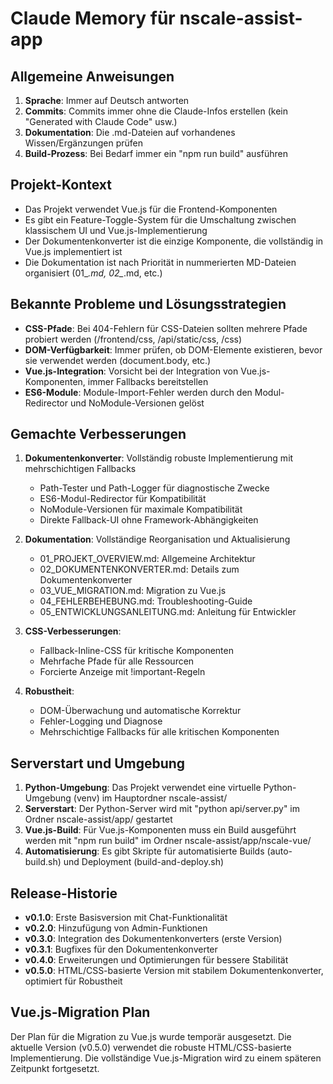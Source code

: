 # Claude Memory für nscale-assist-app

## Allgemeine Anweisungen

1. **Sprache**: Immer auf Deutsch antworten
2. **Commits**: Commits immer ohne die Claude-Infos erstellen (kein "Generated with Claude Code" usw.)
3. **Dokumentation**: Die .md-Dateien auf vorhandenes Wissen/Ergänzungen prüfen
4. **Build-Prozess**: Bei Bedarf immer ein "npm run build" ausführen

## Projekt-Kontext

- Das Projekt verwendet Vue.js für die Frontend-Komponenten
- Es gibt ein Feature-Toggle-System für die Umschaltung zwischen klassischem UI und Vue.js-Implementierung
- Der Dokumentenkonverter ist die einzige Komponente, die vollständig in Vue.js implementiert ist
- Die Dokumentation ist nach Priorität in nummerierten MD-Dateien organisiert (01_*.md, 02_*.md, etc.)

## Bekannte Probleme und Lösungsstrategien

- **CSS-Pfade**: Bei 404-Fehlern für CSS-Dateien sollten mehrere Pfade probiert werden (/frontend/css, /api/static/css, /css)
- **DOM-Verfügbarkeit**: Immer prüfen, ob DOM-Elemente existieren, bevor sie verwendet werden (document.body, etc.)
- **Vue.js-Integration**: Vorsicht bei der Integration von Vue.js-Komponenten, immer Fallbacks bereitstellen
- **ES6-Module**: Module-Import-Fehler werden durch den Modul-Redirector und NoModule-Versionen gelöst

## Gemachte Verbesserungen

1. **Dokumentenkonverter**: Vollständig robuste Implementierung mit mehrschichtigen Fallbacks
   - Path-Tester und Path-Logger für diagnostische Zwecke
   - ES6-Modul-Redirector für Kompatibilität
   - NoModule-Versionen für maximale Kompatibilität
   - Direkte Fallback-UI ohne Framework-Abhängigkeiten

2. **Dokumentation**: Vollständige Reorganisation und Aktualisierung
   - 01_PROJEKT_OVERVIEW.md: Allgemeine Architektur
   - 02_DOKUMENTENKONVERTER.md: Details zum Dokumentenkonverter
   - 03_VUE_MIGRATION.md: Migration zu Vue.js
   - 04_FEHLERBEHEBUNG.md: Troubleshooting-Guide
   - 05_ENTWICKLUNGSANLEITUNG.md: Anleitung für Entwickler

3. **CSS-Verbesserungen**:
   - Fallback-Inline-CSS für kritische Komponenten
   - Mehrfache Pfade für alle Ressourcen
   - Forcierte Anzeige mit !important-Regeln

4. **Robustheit**:
   - DOM-Überwachung und automatische Korrektur
   - Fehler-Logging und Diagnose
   - Mehrschichtige Fallbacks für alle kritischen Komponenten
   
## Serverstart und Umgebung

1. **Python-Umgebung**: Das Projekt verwendet eine virtuelle Python-Umgebung (venv) im Hauptordner nscale-assist/
2. **Serverstart**: Der Python-Server wird mit "python api/server.py" im Ordner nscale-assist/app/ gestartet
3. **Vue.js-Build**: Für Vue.js-Komponenten muss ein Build ausgeführt werden mit "npm run build" im Ordner nscale-assist/app/nscale-vue/
4. **Automatisierung**: Es gibt Skripte für automatisierte Builds (auto-build.sh) und Deployment (build-and-deploy.sh)

## Release-Historie

- **v0.1.0**: Erste Basisversion mit Chat-Funktionalität
- **v0.2.0**: Hinzufügung von Admin-Funktionen
- **v0.3.0**: Integration des Dokumentenkonverters (erste Version)
- **v0.3.1**: Bugfixes für den Dokumentenkonverter
- **v0.4.0**: Erweiterungen und Optimierungen für bessere Stabilität
- **v0.5.0**: HTML/CSS-basierte Version mit stabilem Dokumentenkonverter, optimiert für Robustheit

## Vue.js-Migration Plan

Der Plan für die Migration zu Vue.js wurde temporär ausgesetzt. Die aktuelle Version (v0.5.0) verwendet die robuste HTML/CSS-basierte Implementierung. Die vollständige Vue.js-Migration wird zu einem späteren Zeitpunkt fortgesetzt.